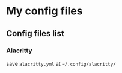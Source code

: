 # My config files

## Config files list

### Alacritty

save `alacritty.yml` at `~/.config/alacritty/`

